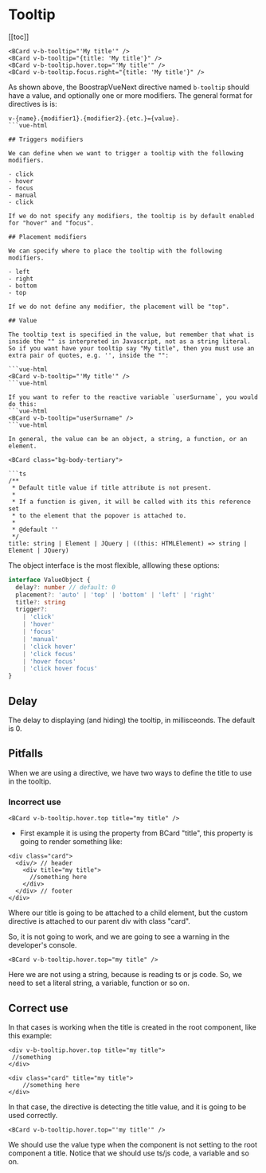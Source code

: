 # Tooltip

<ContentsSidebar>

[[toc]]

</ContentsSidebar>
<BCard class="bg-body-tertiary">

```vue-html
<BCard v-b-tooltip="'My title'" />
<BCard v-b-tooltip="{title: 'My title'}" />
<BCard v-b-tooltip.hover.top="'My title'" />
<BCard v-b-tooltip.focus.right="{title: 'My title'}" />
```

</BCard>

As shown above, the BoostrapVueNext directive named `b-tooltip` should have a value, and optionally one or more modifiers. The general format for directives is is: 

```vue-html
v-{name}.{modifier1}.{modifier2}.{etc.}={value}.
```vue-html

## Triggers modifiers

We can define when we want to trigger a tooltip with the following modifiers.

- click
- hover
- focus
- manual
- click

If we do not specify any modifiers, the tooltip is by default enabled for "hover" and "focus".

## Placement modifiers

We can specify where to place the tooltip with the following modifiers.

- left
- right
- bottom
- top

If we do not define any modifier, the placement will be "top".

## Value

The tooltip text is specified in the value, but remember that what is inside the "" is interpreted in Javascript, not as a string literal. So if you want have your tooltip say "My title", then you must use an extra pair of quotes, e.g. '', inside the "":

```vue-html
<BCard v-b-tooltip="'My title'" />
```vue-html

If you want to refer to the reactive variable `userSurname`, you would do this:
```vue-html
<BCard v-b-tooltip="userSurname" />
```vue-html

In general, the value can be an object, a string, a function, or an element.

<BCard class="bg-body-tertiary">

```ts
/**
 * Default title value if title attribute is not present.
 *
 * If a function is given, it will be called with its this reference set
 * to the element that the popover is attached to.
 *
 * @default ''
 */
title: string | Element | JQuery | ((this: HTMLElement) => string | Element | JQuery)
```

</BCard>

The object interface is the most flexible, alllowing these options:

<BCard class="bg-body-tertiary">

```ts
interface ValueObject {
  delay?: number // default: 0
  placement?: 'auto' | 'top' | 'bottom' | 'left' | 'right'
  title?: string
  trigger?:
    | 'click'
    | 'hover'
    | 'focus'
    | 'manual'
    | 'click hover'
    | 'click focus'
    | 'hover focus'
    | 'click hover focus'
}
```

</BCard>

## Delay

The delay to displaying (and hiding) the tooltip, in millisceonds. The default is 0.

## Pitfalls

When we are using a directive, we have two ways to define the title to use in the tooltip.

### Incorrect use

<BCard class="bg-body-tertiary">

```vue-html
<BCard v-b-tooltip.hover.top title="my title" />
```

</BCard>

- First example it is using the property from BCard "title", this property is going to render something like:

<BCard class="bg-body-tertiary">

```vue-html
<div class="card">
  <div/> // header
    <div title="my title">
      //something here
    </div>
  </div> // footer
</div>
```

</BCard>

Where our title is going to be attached to a child element, but the custom directive is attached to our parent div with class "card".

So, it is not going to work, and we are going to see a warning in the developer's console.

<BCard class="bg-body-tertiary">

```vue-html
<BCard v-b-tooltip.hover.top="my title" />
```

</BCard>

Here we are not using a string, because is reading ts or js code. So, we need to set a literal string, a variable, function or so on.

## Correct use

In that cases is working when the title is created in the root component, like this example:

<BCard class="bg-body-tertiary">

```vue-html
<div v-b-tooltip.hover.top title="my title">
 //something
</div>
```

</BCard>

<BCard class="bg-body-tertiary">

```vue-html
<div class="card" title="my title">
    //something here
</div>
```

</BCard>

In that case, the directive is detecting the title value, and it is going to be used correctly.

<BCard class="bg-body-tertiary">

```vue-html
<BCard v-b-tooltip.hover.top="'my title'" />
```

</BCard>

We should use the value type when the component is not setting to the root component a title. Notice that we should use ts/js code, a variable and so on.

<script setup lang="ts">
import {BCard, BCardBody} from 'bootstrap-vue-next'
import ContentsSidebar from '../../components/ContentsSidebar.vue'
</script>
